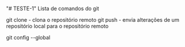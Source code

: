 "# TESTE-1" 
Lista de comandos do git

git clone - clona o repositório remoto
git push - envia alterações de um repositório local para o repositório remoto

git config --global
